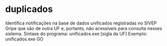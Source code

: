 # duplicados
Identifica notificações na base de dados unificados registradas no SIVEP Gripe que são de outra UF e, portanto, não acessíveis para consulta nesses sistema.
Sintaxe do programa:
unificados.exe [sigla da UF]
Exemplo: unificados.exe GO

